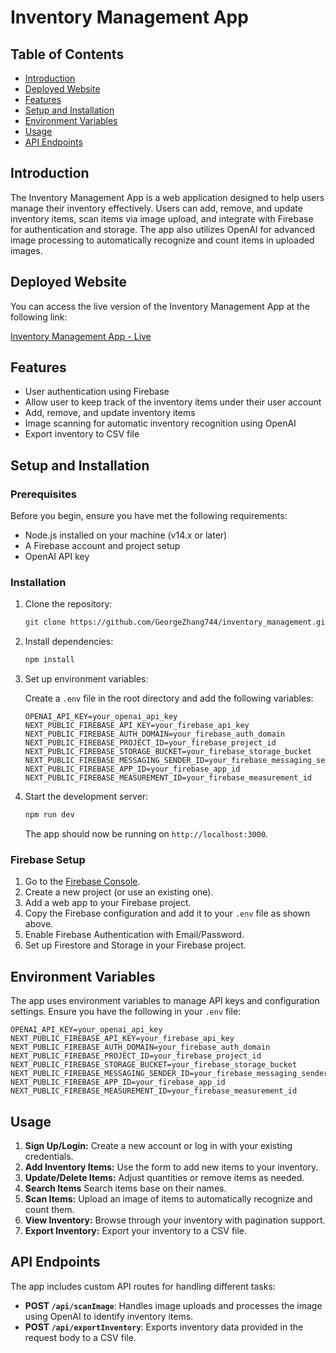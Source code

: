 # Inventory Management App

## Table of Contents

- [Introduction](#introduction)
- [Deployed Website](#deployed-website)
- [Features](#features)
- [Setup and Installation](#setup-and-installation)
- [Environment Variables](#environment-variables)
- [Usage](#usage)
- [API Endpoints](#api-endpoints)

## Introduction

The Inventory Management App is a web application designed to help users manage their inventory effectively. Users can add, remove, and update inventory items, scan items via image upload, and integrate with Firebase for authentication and storage. The app also utilizes OpenAI for advanced image processing to automatically recognize and count items in uploaded images.

## Deployed Website

You can access the live version of the Inventory Management App at the following link:

[Inventory Management App - Live](https://inventory-management-5hcbppj9x-george-zhangs-projects-c74cdd0e.vercel.app/)

## Features

- User authentication using Firebase
- Allow user to keep track of the inventory items under their user account
- Add, remove, and update inventory items
- Image scanning for automatic inventory recognition using OpenAI
- Export inventory to CSV file

## Setup and Installation

### Prerequisites

Before you begin, ensure you have met the following requirements:

- Node.js installed on your machine (v14.x or later)
- A Firebase account and project setup
- OpenAI API key

### Installation

1. Clone the repository:

   ```bash
   git clone https://github.com/GeorgeZhang744/inventory_management.git
   ```

2. Install dependencies:

   ```bash
   npm install
   ```

3. Set up environment variables:

   Create a `.env` file in the root directory and add the following variables:

   ```env
   OPENAI_API_KEY=your_openai_api_key
   NEXT_PUBLIC_FIREBASE_API_KEY=your_firebase_api_key
   NEXT_PUBLIC_FIREBASE_AUTH_DOMAIN=your_firebase_auth_domain
   NEXT_PUBLIC_FIREBASE_PROJECT_ID=your_firebase_project_id
   NEXT_PUBLIC_FIREBASE_STORAGE_BUCKET=your_firebase_storage_bucket
   NEXT_PUBLIC_FIREBASE_MESSAGING_SENDER_ID=your_firebase_messaging_sender_id
   NEXT_PUBLIC_FIREBASE_APP_ID=your_firebase_app_id
   NEXT_PUBLIC_FIREBASE_MEASUREMENT_ID=your_firebase_measurement_id
   ```

4. Start the development server:

   ```bash
   npm run dev
   ```

   The app should now be running on `http://localhost:3000`.

### Firebase Setup

1. Go to the [Firebase Console](https://console.firebase.google.com/).
2. Create a new project (or use an existing one).
3. Add a web app to your Firebase project.
4. Copy the Firebase configuration and add it to your `.env` file as shown above.
5. Enable Firebase Authentication with Email/Password.
6. Set up Firestore and Storage in your Firebase project.

## Environment Variables

The app uses environment variables to manage API keys and configuration settings. Ensure you have the following in your `.env` file:

```env
OPENAI_API_KEY=your_openai_api_key
NEXT_PUBLIC_FIREBASE_API_KEY=your_firebase_api_key
NEXT_PUBLIC_FIREBASE_AUTH_DOMAIN=your_firebase_auth_domain
NEXT_PUBLIC_FIREBASE_PROJECT_ID=your_firebase_project_id
NEXT_PUBLIC_FIREBASE_STORAGE_BUCKET=your_firebase_storage_bucket
NEXT_PUBLIC_FIREBASE_MESSAGING_SENDER_ID=your_firebase_messaging_sender_id
NEXT_PUBLIC_FIREBASE_APP_ID=your_firebase_app_id
NEXT_PUBLIC_FIREBASE_MEASUREMENT_ID=your_firebase_measurement_id
```

## Usage

1. **Sign Up/Login:** Create a new account or log in with your existing credentials.
2. **Add Inventory Items:** Use the form to add new items to your inventory.
3. **Update/Delete Items:** Adjust quantities or remove items as needed.
4. **Search Items** Search items base on their names.
5. **Scan Items:** Upload an image of items to automatically recognize and count them.
6. **View Inventory:** Browse through your inventory with pagination support.
7. **Export Inventory:** Export your inventory to a CSV file.

## API Endpoints

The app includes custom API routes for handling different tasks:

- **POST `/api/scanImage`**: Handles image uploads and processes the image using OpenAI to identify inventory items.
- **POST `/api/exportInventory`**: Exports inventory data provided in the request body to a CSV file.
